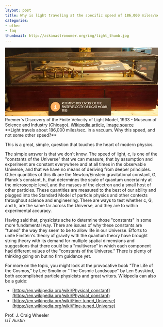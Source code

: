 ```yaml
---
layout: post
title: Why is light traveling at the specific speed of 186,000 miles/sec?
categories:
- other
- faq
thumbnail: http://askanastronomer.org/img/light_thumb.jpg
---
```

<div class="image">
<img src="/img/light.jpg" alt="Roemer's experiment">
<div class="caption">Roemer's Discovery of the Finite Velocity of Light Model, 1933 - Museum of Science and Industry (Chicago). <a href="https://en.wikipedia.org/wiki/Rømer%27s_determination_of_the_speed_of_light">Wikipedia article</a>, <a href="https://commons.wikimedia.org/wiki/Category:Rømer%27s_determination_of_the_speed_of_light#/media/File:Roemer%27s_Discovery_of_the_Finite_Velocity_of_Light_Model,_1933_-_Museum_of_Science_and_Industry_(Chicago)_-_DSC06696.JPG">Image source</a></div>
</div>
**Light travels about 186,000 miles/sec. in a vacuum. Why this speed, and not some other speed?**

This is a great, simple, question that touches the heart of modern physics.

The simple answer is that we don't know. The speed of light, c, is one of
the "constants of the Universe" that we can measure, that by assumption
and experiment are constant everywhere and at all times in the observable
Universe, and that we have no means of deriving from deeper principles.
Other quantities of this ilk are the Newton/Einstein gravitational constant,
G, Planck's constant, h, that determines the scale of quantum uncertainty
at the microscopic level, and the masses of the electron and a small
host of other particles. These quantities are measured to the best of
our ability and plugged into the Standard Model of particle physics and
other contexts throughout science and engineering. There are ways to
test whether c, G, and h, are the same far across the Universe, and they
are to within experimental accuracy.

Having said that, physicists ache to determine those "constants" in some
more fundamental way. There are issues of why these constants are
"tuned" the way they seem to be to allow life in our Universe. Efforts
to unite Einstein's theory of gravity with the quantum theory have
brought string theory with its demand for multiple spatial dimensions
and suggestions that there could be a "multiverse" in which each
component had different values of the "constants of the Universe."
There is plenty of thinking going on but no firm guidance yet.

For more on the topic, you might look at the provocative book
"The Life of the Cosmos," by Lee Smolin or "The Cosmic Landscape"
by Len Susskind, both accomplished particle physicists and great
writers. Wikipedia can also be a guide:

* [https://en.wikipedia.org/wiki/Physical_constant](https://en.wikipedia.org/wiki/Physical_constant)
* [https://en.wikipedia.org/wiki/Fine-tuned_Universe](https://en.wikipedia.org/wiki/Fine-tuned_Universe)

Prof. J. Craig Wheeler<br>
*UT Austin*
